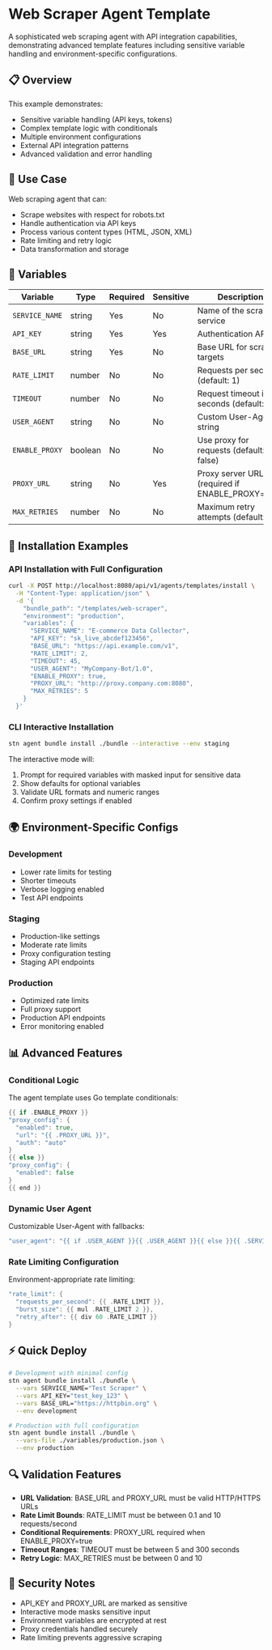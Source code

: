 # Web Scraper Agent Template

A sophisticated web scraping agent with API integration capabilities, demonstrating advanced template features including sensitive variable handling and environment-specific configurations.

## 📋 Overview

This example demonstrates:
- Sensitive variable handling (API keys, tokens)
- Complex template logic with conditionals
- Multiple environment configurations
- External API integration patterns
- Advanced validation and error handling

## 🎯 Use Case

Web scraping agent that can:
- Scrape websites with respect for robots.txt
- Handle authentication via API keys
- Process various content types (HTML, JSON, XML)
- Rate limiting and retry logic
- Data transformation and storage

## 🔧 Variables

| Variable | Type | Required | Sensitive | Description |
|----------|------|----------|-----------|-------------|
| `SERVICE_NAME` | string | Yes | No | Name of the scraping service |
| `API_KEY` | string | Yes | Yes | Authentication API key |
| `BASE_URL` | string | Yes | No | Base URL for scraping targets |
| `RATE_LIMIT` | number | No | No | Requests per second (default: 1) |
| `TIMEOUT` | number | No | No | Request timeout in seconds (default: 30) |
| `USER_AGENT` | string | No | No | Custom User-Agent string |
| `ENABLE_PROXY` | boolean | No | No | Use proxy for requests (default: false) |
| `PROXY_URL` | string | No | Yes | Proxy server URL (required if ENABLE_PROXY=true) |
| `MAX_RETRIES` | number | No | No | Maximum retry attempts (default: 3) |

## 🚀 Installation Examples

### API Installation with Full Configuration

```bash
curl -X POST http://localhost:8080/api/v1/agents/templates/install \
  -H "Content-Type: application/json" \
  -d '{
    "bundle_path": "/templates/web-scraper",
    "environment": "production",
    "variables": {
      "SERVICE_NAME": "E-commerce Data Collector",
      "API_KEY": "sk_live_abcdef123456",
      "BASE_URL": "https://api.example.com/v1",
      "RATE_LIMIT": 2,
      "TIMEOUT": 45,
      "USER_AGENT": "MyCompany-Bot/1.0",
      "ENABLE_PROXY": true,
      "PROXY_URL": "http://proxy.company.com:8080",
      "MAX_RETRIES": 5
    }
  }'
```

### CLI Interactive Installation

```bash
stn agent bundle install ./bundle --interactive --env staging
```

The interactive mode will:
1. Prompt for required variables with masked input for sensitive data
2. Show defaults for optional variables
3. Validate URL formats and numeric ranges
4. Confirm proxy settings if enabled

## 🌍 Environment-Specific Configs

### Development
- Lower rate limits for testing
- Shorter timeouts
- Verbose logging enabled
- Test API endpoints

### Staging  
- Production-like settings
- Moderate rate limits
- Proxy configuration testing
- Staging API endpoints

### Production
- Optimized rate limits
- Full proxy support
- Production API endpoints
- Error monitoring enabled

## 📊 Advanced Features

### Conditional Logic
The agent template uses Go template conditionals:

```go
{{ if .ENABLE_PROXY }}
"proxy_config": {
  "enabled": true,
  "url": "{{ .PROXY_URL }}",
  "auth": "auto"
}
{{ else }}
"proxy_config": {
  "enabled": false
}
{{ end }}
```

### Dynamic User Agent
Customizable User-Agent with fallbacks:

```go
"user_agent": "{{ if .USER_AGENT }}{{ .USER_AGENT }}{{ else }}{{ .SERVICE_NAME }}-Agent/1.0{{ end }}"
```

### Rate Limiting Configuration
Environment-appropriate rate limiting:

```go
"rate_limit": {
  "requests_per_second": {{ .RATE_LIMIT }},
  "burst_size": {{ mul .RATE_LIMIT 2 }},
  "retry_after": {{ div 60 .RATE_LIMIT }}
}
```

## ⚡ Quick Deploy

```bash
# Development with minimal config
stn agent bundle install ./bundle \
  --vars SERVICE_NAME="Test Scraper" \
  --vars API_KEY="test_key_123" \
  --vars BASE_URL="https://httpbin.org" \
  --env development

# Production with full configuration  
stn agent bundle install ./bundle \
  --vars-file ./variables/production.json \
  --env production
```

## 🔍 Validation Features

- **URL Validation**: BASE_URL and PROXY_URL must be valid HTTP/HTTPS URLs
- **Rate Limit Bounds**: RATE_LIMIT must be between 0.1 and 10 requests/second
- **Conditional Requirements**: PROXY_URL required when ENABLE_PROXY=true
- **Timeout Ranges**: TIMEOUT must be between 5 and 300 seconds
- **Retry Logic**: MAX_RETRIES must be between 0 and 10

## 🚨 Security Notes

- API_KEY and PROXY_URL are marked as sensitive
- Interactive mode masks sensitive input
- Environment variables are encrypted at rest
- Proxy credentials handled securely
- Rate limiting prevents aggressive scraping